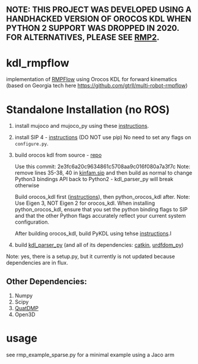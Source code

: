 ## NOTE: THIS PROJECT WAS DEVELOPED USING A HANDHACKED VERSION OF OROCOS KDL WHEN PYTHON 2 SUPPORT WAS DROPPED IN 2020. FOR ALTERNATIVES, PLEASE SEE [RMP2](https://github.com/UWRobotLearning/rmp2).

# kdl_rmpflow
implementation of [RMPFlow](https://arxiv.org/abs/1811.07049) using Orocos KDL for forward kinematics (based on Georgia tech here https://github.com/gtrll/multi-robot-rmpflow)

# Standalone Installation (no ROS)
1. install mujoco and mujoco_py using these [instructions](https://github.com/openai/mujoco-py). 
2. install SIP 4 - [instructions](https://docs.huihoo.com/pyqt/sip4/installation.html) (DO NOT use pip) No need to set any flags on <code>configure.py</code>.
3. build orocos kdl from source - [repo](https://github.com/orocos/orocos_kinematics_dynamics/commits/master)

    Use this commit: 2e3fc6a20c9634861c5708aa9c016f080a7a3f7c
    Note: remove lines 35-38, 40 in [kinfam.sip](https://github.com/orocos/orocos_kinematics_dynamics/blob/master/python_orocos_kdl/PyKDL/sip/kinfam.sip) and then build as normal to change
    Python3 bindings API back to Python2 - kdl_parser_py will break otherwise
    
    Build orocos_kdl first ([instructions](https://www.orocos.org/kdl/installation-manual)), then python_orocos_kdl after.
    Note: Use Eigen 3, NOT Eigen 2 for orocos_kdl. When installing python_orocos_kdl, ensure that you set the python binding flags to SIP and that the other
    Python flags accurately reflect your current system configuration. 
    
    After building orocos_kdl, build PyKDL using tehse [instructions](https://github.com/orocos/orocos_kinematics_dynamics/issues/115).l
4. build [kdl_parser_py](https://github.com/ros/kdl_parser) (and all of its dependencies: [catkin](http://wiki.ros.org/catkin?distro=noetic), [urdfdom_py](http://wiki.ros.org/urdfdom_py))

Note: yes, there is a setup.py, but it currently is not updated because dependencies are in flux.

## Other Dependencies:
1) Numpy
2) Scipy
3) [QuatDMP](https://github.com/sageshoyu/QuatDMP)
4) Open3D


# usage
see rmp_example_sparse.py for a minimal example using a Jaco arm

